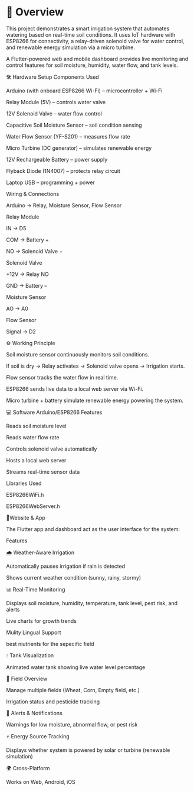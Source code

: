 # 📖 Overview

This project demonstrates a smart irrigation system that automates watering based on real-time soil conditions. It uses IoT hardware with ESP8266 for connectivity, a relay-driven solenoid valve for water control, and renewable energy simulation via a micro turbine.

A Flutter-powered web and mobile dashboard provides live monitoring and control features for soil moisture, humidity, water flow, and tank levels.

🛠 Hardware Setup
Components Used

Arduino (with onboard ESP8266 Wi-Fi) – microcontroller + Wi-Fi

Relay Module (5V) – controls water valve

12V Solenoid Valve – water flow control

Capacitive Soil Moisture Sensor – soil condition sensing

Water Flow Sensor (YF-S201) – measures flow rate

Micro Turbine (DC generator) – simulates renewable energy

12V Rechargeable Battery – power supply

Flyback Diode (1N4007) – protects relay circuit

Laptop USB – programming + power

Wiring & Connections

Arduino → Relay, Moisture Sensor, Flow Sensor

Relay Module

IN → D5

COM → Battery +

NO → Solenoid Valve +

Solenoid Valve

+12V → Relay NO

GND → Battery –

Moisture Sensor

AO → A0

Flow Sensor

Signal → D2

⚙️ Working Principle

Soil moisture sensor continuously monitors soil conditions.

If soil is dry → Relay activates → Solenoid valve opens → Irrigation starts.

Flow sensor tracks the water flow in real time.

ESP8266 sends live data to a local web server via Wi-Fi.

Micro turbine + battery simulate renewable energy powering the system.

💻 Software
Arduino/ESP8266 Features

Reads soil moisture level

Reads water flow rate

Controls solenoid valve automatically

Hosts a local web server

Streams real-time sensor data

Libraries Used

ESP8266WiFi.h

ESP8266WebServer.h

📱Website & App

The Flutter app and dashboard act as the user interface for the system:

Features

🌧 Weather-Aware Irrigation

Automatically pauses irrigation if rain is detected

Shows current weather condition (sunny, rainy, stormy)

📊 Real-Time Monitoring

Displays soil moisture, humidity, temperature, tank level, pest risk, and alerts

Live charts for growth trends

Mulity Lingual Support

best niutrients for the sepecific field

💧 Tank Visualization

Animated water tank showing live water level percentage

🚜 Field Overview

Manage multiple fields (Wheat, Corn, Empty field, etc.)

Irrigation status and pesticide tracking

🔔 Alerts & Notifications

Warnings for low moisture, abnormal flow, or pest risk

⚡ Energy Source Tracking

Displays whether system is powered by solar or turbine (renewable simulation)

🌍 Cross-Platform

Works on Web, Android, iOS
